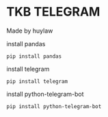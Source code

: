 # TKB TELEGRAM
Made by huylaw

install pandas

    pip install pandas

install telegram

    pip install telegram
install python-telegram-bot

    pip install python-telegram-bot
